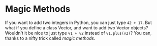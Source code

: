 # Magic Methods

If you want to add two integers in Python, 
you can just type `42 + 17`.   But what if 
you define a class Vector, and want to add 
two Vector objects?  Wouldn't it be nice to 
just type `v1 + v2` instead of `v1.plus(v2)`?
You can, thanks to a nifty trick called *magic methods*. 




